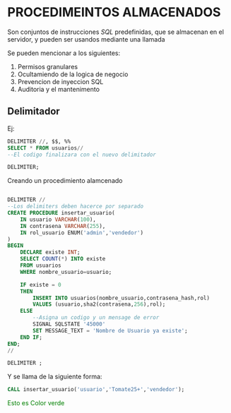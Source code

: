 # PROCEDIMEINTOS ALMACENADOS

Son conjuntos de instrucciones $SQL$ predefinidas, que se almacenan en el servidor, y pueden ser usandos mediante una llamada

Se pueden mencionar a los siguientes:

1. Permisos granulares
2. Ocultamiendo de la logica de negocio
3. Prevencion de inyeccion SQL
4. Auditoria y el mantenimento

## Delimitador

Ej:

```sql
DELIMITER //, $$, %%
SELECT * FROM usuarios//
--El codigo finalizara con el nuevo delimitador

DELIMITER;
```

Creando un procedimiento alamcenado

```sql

DELIMITER //
--Los delimiters deben hacerce por separado
CREATE PROCEDURE insertar_usuario(
    IN usuario VARCHAR(100),
    IN contrasena VARCHAR(255),
    IN rol_usuario ENUM('admin','vendedor')
)
BEGIN
    DECLARE existe INT;
    SELECT COUNT(*) INTO existe
    FROM usuarios
    WHERE nombre_usuario=usuario;

    IF existe = 0
    THEN
        INSERT INTO usuarios(nombre_usuario,contrasena_hash,rol)
        VALUES (usuario,sha2(contrasena,256),rol);
    ELSE 
        --Asigna un codigo y un mensage de error
        SIGNAL SQLSTATE '45000'
        SET MESSAGE_TEXT = 'Nombre de Usuario ya existe';
    END IF;
END;
//

DELIMITER ;


```

Y se llama de la siguiente forma:

```sql
CALL insertar_usuario('usuario','Tomate25+','vendedor');
```

<span style="color:GREEN">Esto es Color verde</span>
